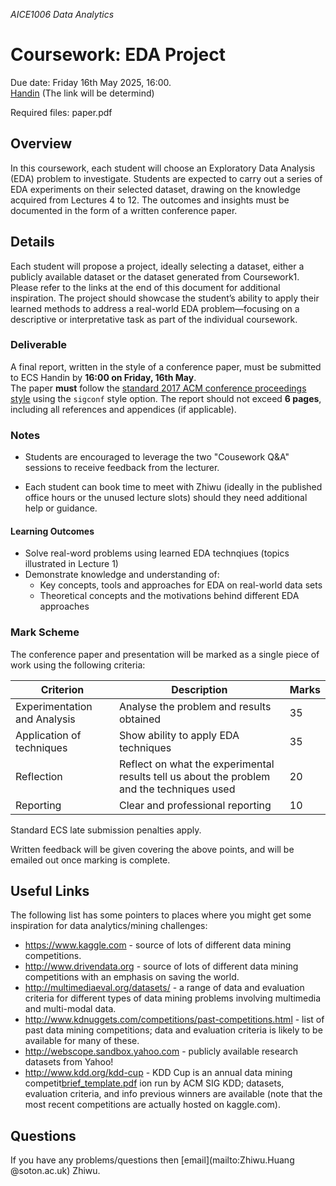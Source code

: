 *AICE1006 Data Analytics*

# Coursework: EDA Project

Due date: Friday 16th May 2025, 16:00.  
[Handin](TBD) (The link will be determind) 

Required files: paper.pdf

## Overview
In this coursework, each student will choose an Exploratory Data Analysis (EDA) problem to investigate. Students are expected to carry out a series of EDA experiments on their selected dataset, drawing on the knowledge acquired from Lectures 4 to 12. The outcomes and insights must be documented in the form of a written conference paper.


## Details

Each student will propose a project, ideally selecting a dataset, either a publicly available dataset or the dataset generated from Coursework1. Please refer to the links at the end of this document for additional inspiration. The project should showcase the student’s ability to apply their learned methods to address a real-world EDA problem—focusing on a descriptive or interpretative task as part of the individual coursework.

### Deliverable 

A final report, written in the style of a conference paper, must be submitted to ECS Handin by **16:00 on Friday, 16th May**.  
  The paper **must** follow the [standard 2017 ACM conference proceedings style](https://www.acm.org/publications/proceedings-template) using the `sigconf` style option. The report should not exceed **6 pages**, including all references and appendices (if applicable).  

### Notes
* Students are encouraged to leverage the two "Cousework Q&A" sessions to receive feedback from the lecturer.

* Each student can book time to meet with Zhiwu (ideally in the published office hours or the unused lecture slots) should they need additional help or guidance.

#### Learning Outcomes

* Solve real-word problems using learned EDA technqiues (topics illustrated in Lecture 1)
* Demonstrate knowledge and understanding of:
	- Key concepts, tools and approaches for EDA on real-world data sets
	- Theoretical concepts and the motivations behind different EDA approaches

### Mark Scheme

The conference paper and presentation will be marked as a single piece of work using the following criteria:


Criterion                    | Description                                                                                | Marks
-----------------------------|--------------------------------------------------------------------------------------------|-------
Experimentation and Analysis | Analyse the problem and results obtained                                                   | 35
Application of techniques    | Show ability to apply EDA techniques                                                       | 35
Reflection		     | Reflect on what the experimental results tell us about the problem and the techniques used | 20
Reporting                    | Clear and professional reporting                                                           | 10

Standard ECS late submission penalties apply.

Written feedback will be given covering the above points, and will be emailed out once marking is complete.

## Useful Links
The following list has some pointers to places where you might get some inspiration for data analytics/mining challenges:

* https://www.kaggle.com - source of lots of different data mining competitions.
* http://www.drivendata.org - source of lots of different data mining competitions with an emphasis on saving the world.
* http://multimediaeval.org/datasets/ - a range of data and evaluation criteria for different types of data mining problems involving multimedia and multi-modal data.
* http://www.kdnuggets.com/competitions/past-competitions.html - list of past data mining competitions; data and evaluation criteria is likely to be available for many of these.
* http://webscope.sandbox.yahoo.com - publicly available research datasets from Yahoo!
* http://www.kdd.org/kdd-cup - KDD Cup is an annual data mining competit[brief_template.pdf](https://github.com/jonhare/COMP6237/files/8068609/brief_template.pdf)
ion run by ACM SIG KDD; datasets, evaluation criteria, and info previous winners are available (note that the most recent competitions are actually hosted on kaggle.com).

## Questions
If you have any problems/questions then [email](mailto:Zhiwu.Huang @soton.ac.uk) Zhiwu.
